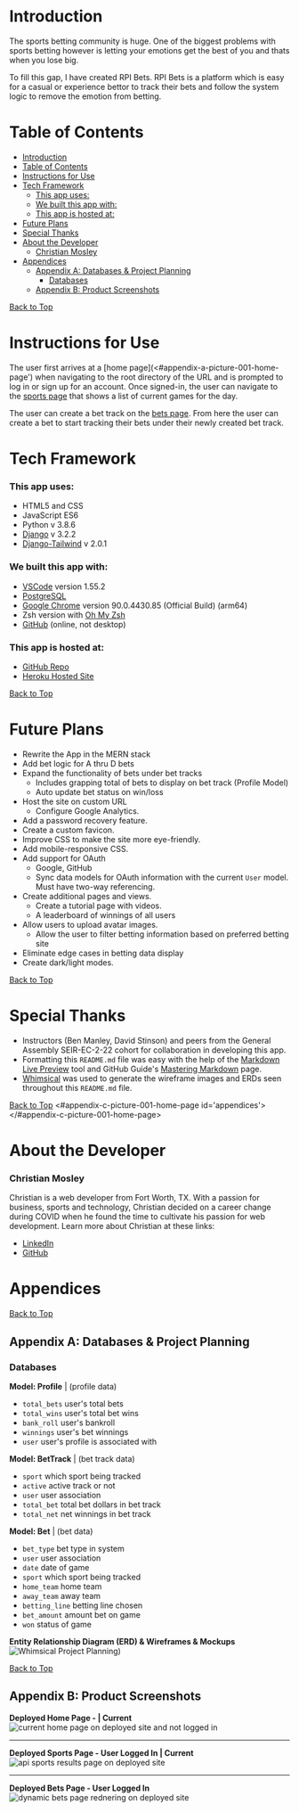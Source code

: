 <a id='top'></a>

# Introduction

The sports betting community is huge. One of the biggest problems with sports betting however is letting your emotions get the best of you and thats when you lose big. 

To fill this gap, I have created RPI Bets. RPI Bets is a platform which is easy for a casual or experience bettor to track their bets and follow the system logic to remove the emotion from betting. 


# Table of Contents
- [Introduction](#introduction)
- [Table of Contents](#table-of-contents)
- [Instructions for Use](#instructions-for-use)
- [Tech Framework](#tech-framework)
    - [This app uses:](#this-app-uses)
    - [We built this app with:](#we-built-this-app-with)
    - [This app is hosted at:](#this-app-is-hosted-at)
- [Future Plans](#future-plans)
- [Special Thanks](#special-thanks)
- [About the Developer](#about-the-developer)
    - [Christian Mosley](#christian-mosley)
- [Appendices](#appendices)
  - [Appendix A: Databases & Project Planning](#appendix-a-databases--project-planning)
    - [Databases](#databases)
  - [Appendix B: Product Screenshots](#appendix-b-product-screenshots)

[Back to Top](#top)
<a id='instructions'></a>

# Instructions for Use

The user first arrives at a [home page](<#appendix-a-picture-001-home-page') when navigating to the root directory of the URL and is prompted to log in or sign up for an account.  Once signed-in, the user can navigate to the [sports page](#appendix-b-picture-002-sports-page-logged-in) that shows a list of current games for the day.  

The user can create a bet track on the [bets page](#appendix-c-picture-003-bets-page-logged-in). From here the user can create a bet to start tracking their bets under their newly created bet track. 


# Tech Framework

### This app uses:
* HTML5 and CSS
* JavaScript ES6
* Python v 3.8.6
* [Django](https://www.djangoproject.com/) v 3.2.2
* [Django-Tailwind](https://tailwindcss.com/) v 2.0.1


### We built this app with:
* [VSCode](https://code.visualstudio.com/) version 1.55.2
* [PostgreSQL](https://www.postgresql.org/)
* [Google Chrome](https://www.google.com/chrome/) version 90.0.4430.85 (Official Build) (arm64)
* Zsh version with [Oh My Zsh](https://ohmyz.sh/)
* [GitHub](https://github.com/) (online, not desktop)

### This app is hosted at:
* [GitHub Repo](https://github.com/cmosley/RPIbets)
* [Heroku Hosted Site](http://rpi-bets.herokuapp.com)

[Back to Top](#top)
<a id='future-plans'></a>

# Future Plans
* Rewrite the App in the MERN stack
* Add bet logic for A thru D bets
* Expand the functionality of bets under bet tracks
  * Includes grapping total of bets to display on bet track (Profile Model)
  * Auto update bet status on win/loss
* Host the site on custom URL 
  * Configure Google Analytics.
* Add a password recovery feature.
* Create a custom favicon.
* Improve CSS to make the site more eye-friendly.
* Add mobile-responsive CSS.
* Add support for OAuth
  * Google, GitHub
  * Sync data models for OAuth information with the current `User` model.  Must have two-way referencing.
* Create additional pages and views.
  * Create a tutorial page with videos.
  * A leaderboard of winnings of all users
* Allow users to upload avatar images.
  * Allow the user to filter betting information based on preferred betting site
* Eliminate edge cases in betting data display
* Create dark/light modes.


[Back to Top](#top)
<a id='special-thanks'></a>

# Special Thanks

* Instructors (Ben Manley, David Stinson) and peers from the General Assembly SEIR-EC-2-22 cohort for collaboration in developing this app.
* Formatting this `README.md` file was easy with the help of the [Markdown Live Preview](https://markdownlivepreview.com/) tool and GitHub Guide's [Mastering Markdown](https://guides.github.com/features/mastering-markdown/) page.
* [Whimsical](https://whimsical.com/wireframes) was used to generate the wireframe images and ERDs seen throughout this `README.md` file.


[Back to Top](#top)
<#appendix-c-picture-001-home-page id='appendices'></#appendix-c-picture-001-home-page>

# About the Developer

### Christian Mosley

Christian is a web developer from Fort Worth, TX. With a passion for business, sports and technology, Christian decided on a career change during COVID when he found the time to cultivate his passion for web development.  Learn more about Christian at these links:

* [LinkedIn](https://www.linkedin.com/in/christian-mosley)
* [GitHub](www.GitHub.com/cmosley)


# Appendices

[Back to Top](#top)
<a id='appendix-a-assignment'></a>

## Appendix A: Databases & Project Planning

### Databases

**Model: Profile**  |  (profile data)
* `total_bets` user's total bets
* `total_wins` user's total bet wins
* `bank_roll` user's bankroll 
* `winnings` user's bet winnings
* `user` user's profile is associated with
 
  
**Model: BetTrack**  |  (bet track data)
* `sport` which sport being tracked
* `active` active track or not
* `user` user association 
* `total_bet` total bet dollars in bet track
* `total_net` net winnings in bet track

**Model: Bet**  |  (bet data)
* `bet_type` bet type in system
* `user` user association
* `date` date of game
* `sport` which sport being tracked
* `home_team` home team
* `away_team` away team
* `betting_line` betting line chosen
* `bet_amount` amount bet on game
* `won` status of game


**Entity Relationship Diagram (ERD) & Wireframes & Mockups**
![Whimsical Project Planning](https://whimsical.com/rpi-bets-3bPDRWMDi3dwsFrdZUfKVG))



[Back to Top](#top)
<a id='appendix-b-pictures'></a>

## Appendix B: Product Screenshots 

<a id='appendix-a-picture-001-home-page'></a>

**Deployed Home Page - | Current**
![current home page on deployed site and not logged in](main_app/static/home-page.png)

---

<a id='appendix-b-picture-002-sports-page-logged-in'></a>

**Deployed Sports Page - User Logged In | Current**
![api sports results page on deployed site](main_app/static/sports-page.png)

---

<a id='appendix-c-picture-003-bets-page-logged-in'></a>

**Deployed Bets Page - User Logged In**
![dynamic bets page rednering on deployed site](main_app/static/bets-page.png)
